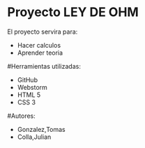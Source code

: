 # Proyecto LEY DE OHM

El proyecto servira para:
* Hacer calculos
* Aprender teoria

#Herramientas utilizadas:
* GitHub
* Webstorm
* HTML 5
* CSS 3

#Autores:
* Gonzalez,Tomas
* Colla,Julian




